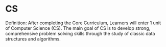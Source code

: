 # CS

Definition: After completing the Core Curriculum, Learners will enter 1 unit of Computer Science (CS). The main goal of CS is to develop strong, comprehensive problem solving skills through the study of classic data structures and algorithms.
